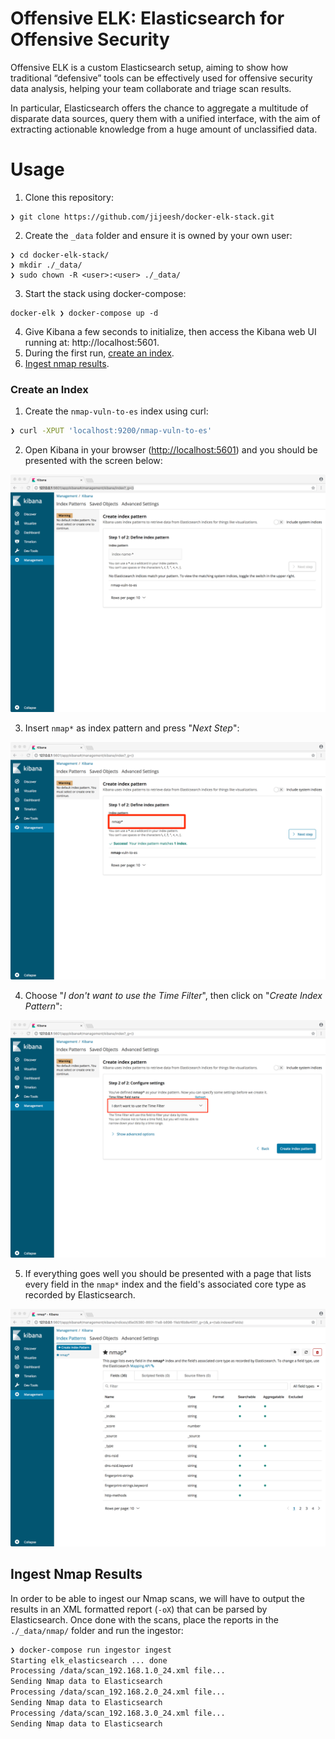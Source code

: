 # Offensive ELK: Elasticsearch for Offensive Security

Offensive ELK is a custom Elasticsearch setup, aiming to show how traditional “defensive” tools can be effectively used for offensive security data analysis, helping your team collaborate and triage scan results.

In particular, Elasticsearch offers the chance to aggregate a multitude of disparate data sources, query them with a unified interface, with the aim of extracting actionable knowledge from a huge amount of unclassified data.




# Usage

1. Clone this repository:
```
❯ git clone https://github.com/jijeesh/docker-elk-stack.git
```
2. Create the `_data` folder and ensure it is owned by your own user:
```
❯ cd docker-elk-stack/
❯ mkdir ./_data/
❯ sudo chown -R <user>:<user> ./_data/
```
3. Start the stack using docker-compose:
```
docker-elk ❯ docker-compose up -d
```
4. Give Kibana a few seconds to initialize, then access the Kibana web UI running at: http://localhost:5601.
5. During the first run, [create an index](#create-an-index).
6. [Ingest nmap results](#ingest-nmap-results).


### Create an Index

1. Create the `nmap-vuln-to-es` index using curl:
```bash
❯ curl -XPUT 'localhost:9200/nmap-vuln-to-es'
```
2. Open Kibana in your browser ([http://localhost:5601](http://localhost:5601)) and you should be presented with the screen below:
<img src="images/blog_elk_index1.png">

3. Insert `nmap*` as index pattern and press "_Next Step_":
<img src="images/blog_elk_index2.png">

4. Choose "_I don't want to use the Time Filter_", then click on "_Create Index Pattern_":
<img src="images/blog_elk_index3.png">

5. If everything goes well you should be presented with a page that lists every field in the `nmap*` index and the field's associated core type as recorded by Elasticsearch.
<img src="images/blog_elk_index4.png">



## Ingest Nmap Results

In order to be able to ingest our Nmap scans, we will have to output the results in an XML formatted report (`-oX`) that can be parsed by Elasticsearch.
Once done with the scans, place the reports in the `./_data/nmap/` folder and run the ingestor:

```bash
❯ docker-compose run ingestor ingest
Starting elk_elasticsearch ... done
Processing /data/scan_192.168.1.0_24.xml file...
Sending Nmap data to Elasticsearch
Processing /data/scan_192.168.2.0_24.xml file...
Sending Nmap data to Elasticsearch
Processing /data/scan_192.168.3.0_24.xml file...
Sending Nmap data to Elasticsearch
```
